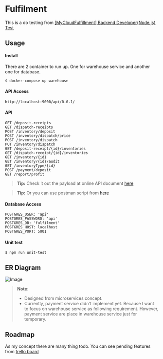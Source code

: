 Fulfilment
===================

This is a do testing from <a href="https://github.com/PandaMaru/backend-test-1?fbclid=IwAR2wopxdOgsKazkclS-Xnaq0dyuSCJUdb4LAdITMiNssB5_qu43wFnPPxOc">[MyCloudFulfillment] Backend Developer(Node.js) Test</a>

Usage
-------------
#### Install
There are 2 container to run up. One for warehouse service and another one for database.
```
$ docker-compose up warehouse
```

#### API Access
```
http://localhost:9000/api/0.0.1/
```

#### API
```
GET /deposit-receipts
GET /dispatch-receipts
POST /inventory/deposit
POST /inventory/dispatch/price
POST /inventory/dispatch
PUT /inventory/dispatch
GET /deposit-receipt/{id}/inventories
GET /dispatch-receipt/{id}/inventories
GET /inventory/{id}
GET /inventory/{id}/audit
GET /inventoryType/{id}
POST /payment/deposit
GET /report/profit
```
> **Tip:** Check it out the payload at online API document <a href="http://localhost:9000/api/0.0.1/api-docs" target="_blank">here</a>

> **Tip:** Or you can use postman script from <a href="https://drive.google.com/open?id=1tV8C2ftcvvR2bprJGbJs0z4MBg7LI1Ul" target="_blank"> here</a>


#### Database Access
```
POSTGRES_USER: 'api'
POSTGRES_PASSWORD: 'api'
POSTGRES_DB: 'fulfilment'
POSTGRES_HOST: localhost
POSTGRES_PORT: 5001
```

#### Unit test
```
$ npm run unit-test
```

ER Diagram
-------------
![Image](http://lplaikhum.com/test/MyCloudFulfillment.jpg)
> **Note:**
> - Designed from microservices concept.
> - Currently, payment service didn't implement yet. Because I want to focus on warehouse service as following requirement. However, payment service are place in warehouse service just for temporary.

Roadmap
-------------
As my concept there are many thing todo. You can see pending features from <a href="https://trello.com/b/R3iLgpnr/mycloudfulfillment" target="_blank">trello board</a>
